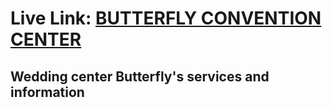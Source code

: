 # Live Link: [BUTTERFLY CONVENTION CENTER](https://butterfly-convention-center.netlify.app/)

## Wedding center Butterfly's services and information
 